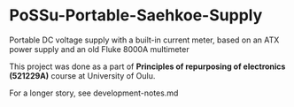 # PoSSu-Portable-Saehkoe-Supply

Portable DC voltage supply with a built-in current meter, based on an ATX power supply and an old Fluke 8000A multimeter

This project was done as a part of **Principles of repurposing of electronics (521229A)** course at University of Oulu.

For a longer story, see development-notes.md

